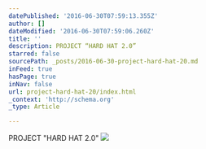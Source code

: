 ```yaml
---
datePublished: '2016-06-30T07:59:13.355Z'
author: []
dateModified: '2016-06-30T07:59:06.260Z'
title: ''
description: PROJECT “HARD HAT 2.0”
starred: false
sourcePath: _posts/2016-06-30-project-hard-hat-20.md
inFeed: true
hasPage: true
inNav: false
url: project-hard-hat-20/index.html
_context: 'http://schema.org'
_type: Article

---
```

PROJECT "HARD HAT 2.0"
![](https://the-grid-user-content.s3-us-west-2.amazonaws.com/46de28b2-3cdd-43be-a1aa-382d463b07cb.jpg)